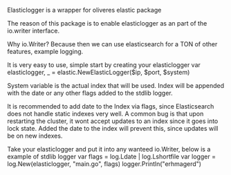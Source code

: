 Elasticlogger is a wrapper for oliveres elastic package

The reason of this package is to enable elasticlogger as an part of the io.writer interface.

Why io.Writer? Because then we can use elasticsearch for a TON of other features, example logging.

It is very easy to use, simple start by creating your elasticlogger
var elasticlogger, _ = elastic.NewElasticLogger($ip, $port, $system)

System variable is the actual index that will be used. Index will be appended with the date or any other flags added
to the stdlib logger.

It is recommended to add date to the Index via flags, since Elasticsearch does not handle 
static indexes very well. A common bug is that upon restarting the cluster, it wont accept updates to an index since it goes into
lock state. Added the date to the index will prevent this, since updates will be on new indexes.

Take your elasticlogger and put it into any wanteed io.Writer, below is a example of stdlib logger
var flags = log.Ldate | log.Lshortfile
var logger = log.New(elasticlogger, "main.go", flags)
logger.Println("erhmagerd")